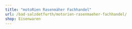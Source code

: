 ```yaml
---
title: "motoRien Rasenmäher Fachhandel"
url: /bad-salzdetfurth/motorien-rasenmaeher-fachhandel/
shop: Eisenwaren
---
```


